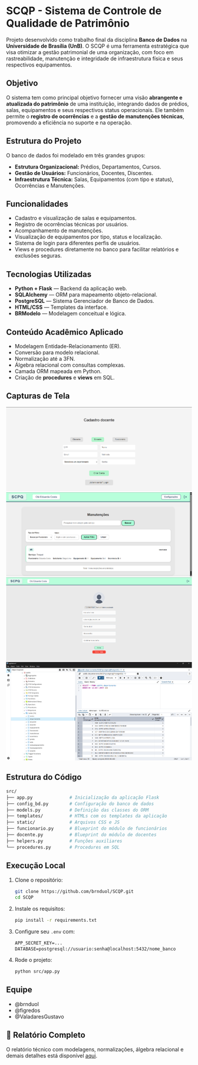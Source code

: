 # SCQP - Sistema de Controle de Qualidade de Patrimônio

Projeto desenvolvido como trabalho final da disciplina **Banco de Dados** na **Universidade de Brasília (UnB)**. O SCQP é uma ferramenta estratégica que visa otimizar a gestão patrimonial de uma organização, com foco em rastreabilidade, manutenção e integridade de infraestrutura física e seus respectivos equipamentos.

## Objetivo

O sistema tem como principal objetivo fornecer uma visão **abrangente e atualizada do patrimônio** de uma instituição, integrando dados de prédios, salas, equipamentos e seus respectivos status operacionais. Ele também permite o **registro de ocorrências** e a **gestão de manutenções técnicas**, promovendo a eficiência no suporte e na operação.

## Estrutura do Projeto

O banco de dados foi modelado em três grandes grupos:

* **Estrutura Organizacional:** Prédios, Departamentos, Cursos.
* **Gestão de Usuários:** Funcionários, Docentes, Discentes.
* **Infraestrutura Técnica:** Salas, Equipamentos (com tipo e status), Ocorrências e Manutenções.

## Funcionalidades

* Cadastro e visualização de salas e equipamentos.
* Registro de ocorrências técnicas por usuários.
* Acompanhamento de manutenções.
* Visualização de equipamentos por tipo, status e localização.
* Sistema de login para diferentes perfis de usuários.
* Views e procedures diretamente no banco para facilitar relatórios e exclusões seguras.

## Tecnologias Utilizadas

* **Python + Flask** — Backend da aplicação web.
* **SQLAlchemy** — ORM para mapeamento objeto-relacional.
* **PostgreSQL** — Sistema Gerenciador de Banco de Dados.
* **HTML/CSS** — Templates da interface.
* **BRModelo** — Modelagem conceitual e lógica.

## Conteúdo Acadêmico Aplicado

* Modelagem Entidade-Relacionamento (ER).
* Conversão para modelo relacional.
* Normalização até a 3FN.
* Álgebra relacional com consultas complexas.
* Camada ORM mapeada em Python.
* Criação de **procedures** e **views** em SQL.

## Capturas de Tela

![Cadastro de Docente](docs/capturas/cadastro_docente.png)
![Manutenção](docs/capturas/manutencao.png)
![Configuração](docs/capturas/configuracao.png)
![Banco de Dados - pgAdmin](docs/capturas/bd_pgadmin.png)


## Estrutura do Código

```bash
src/
├── app.py              # Inicialização da aplicação Flask
├── config_bd.py        # Configuração do banco de dados
├── models.py           # Definição das classes do ORM
├── templates/          # HTMLs com os templates da aplicação
├── static/             # Arquivos CSS e JS
├── funcionario.py      # Blueprint do módulo de funcionários
├── docente.py          # Blueprint do módulo de docentes
├── helpers.py          # Funções auxiliares
└── procedures.py       # Procedures em SQL
```

## Execução Local

1. Clone o repositório:

   ```bash
   git clone https://github.com/brnduol/SCQP.git
   cd SCQP
   ```

2. Instale os requisitos:

   ```bash
   pip install -r requirements.txt
   ```

3. Configure seu `.env` com:

   ```env
   APP_SECRET_KEY=...
   DATABASE=postgresql://usuario:senha@localhost:5432/nome_banco
   ```

4. Rode o projeto:

   ```bash
   python src/app.py
   ```

## Equipe

- @brnduol
- @figredos
- @ValadaresGustavo

## 📄 Relatório Completo

O relatório técnico com modelagens, normalizações, álgebra relacional e demais detalhes está disponível [aqui](docs/relatorio/BD-relatorio-censurado.pdf).

